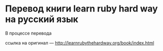 # Перевод книги learn ruby hard way на русский язык
В процессе перевода

ссылка на оригинал — http://learnrubythehardway.org/book/index.html
